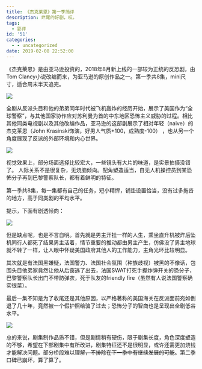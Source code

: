 ```yaml
---
title: 《杰克莱恩》第一季简评
description: 烂尾的好剧，哎。
tags:
  - 影评
id: '51'
categories:
  - - uncategorized
date: 2019-02-08 22:52:00
---
```


《杰克莱恩》是由亚马逊投资的，2018年8月新上线的一部较为正统的反恐剧，由Tom Clancy小说改编而来，为亚马逊的原创作品之一。第一季共8集，mini尺寸，适合周末半天追完。

![](/images/Tom.Clancys.Jack_.Ryan_.S01E02.French.Connection.1080p.AMZN_.WEB-DL.DDP5_.1.H.264-NTG.mkv_20190129_103544.586.jpg)


全剧从反派头目和他的弟弟同年时代被飞机轰炸的经历开始，展示了美国作为“全球警察”，与其他国家协作应对苏利曼为首的中东地区恐怖主义威胁的过程。相比其他同类电视剧以及其他改编作品，亚马逊的这部剧展示了相对年轻（naive）的杰克莱恩（John Krasinski饰演，好男人气质+100，成熟度-100） ，也从另一个角度展现了反派的外部环境和内心世界。

![](/images/Tom.Clancys.Jack_.Ryan_.S01E02.French.Connection.1080p.AMZN_.WEB-DL.DDP5_.1.H.264-NTG.mkv_20190118_134539.669.jpg)

视觉效果上，部分场面选择比较宏大，一些镜头有大片的味道，是实景拍摄没错了。 人际关系不是很复杂，无烧脑倾向。配角塑造适当，自无人机操控员到某恐怖分子再到巴黎警察队长，都有着鲜明的特征。

第一季共8集，每一集都有自己的任务，短小精悍，铺垫设置恰当，没有过多拖沓的地方，高于同类剧的平均水平。

提示，下面有剧透倾向：

![](/images/Tom.Clancys.Jack_.Ryan_.S01E07.The_.Boy_.1080p.AMZN_.WEB-DL.DDP5_.1.H.264-NTG.mkv_20190118_140059.817-2.jpg)

但是缺点呢，也是不言自明。首先就是男主开挂一样的人生，乘坐直升机被炸后坠机同行人都死了结果男主活着，情节重要的推动都由男主产生，仿佛没了男主地球就不转了一样，让人眼中怀疑美国政府其他人的工作能力，主角光环比较明显。

其次就是有法国黑嫌疑，法国警力、法国社会氛围（种族歧视）被黑的不像话，包围头目他弟家竟然让他从后窗逃了出去，法国SWAT打死手握炸弹开关的恐分子，巴黎警察队长出门不带防弹衣，死于队友的friendly fire（虽然有人说法国警察确实很菜）。

最后一集不知是为了收尾还是其他原因，以严格著称的美国海关在反派面前宛如倒退了几十年，竟然被一个假护照给骗了过去；恐怖分子的智商也是呈现出全剧低谷水平。

![](/images/Tom.Clancys.Jack_.Ryan_.S01E08.Inshallah.1080p.AMZN_.WEB-DL.DDP5_.1.H.264-NTG.mkv_20190117_230803.453.jpg)

总的来说，剧集制作品质不错，但是剧情稍有硬伤，限于剧集长度，角色深度塑造的不够，希望在下部剧集中有所改进，剧集特征还不是很明显，或许还需更加烧钱才能解决问题。部分桥段难以理解~~，不排除在下一季中有继续发展的可能~~。第二季口碑已崩坏，算了算了。